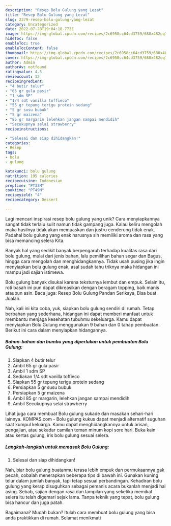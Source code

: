 ```yaml
---
description: "Resep Bolu Gulung yang Lezat"
title: "Resep Bolu Gulung yang Lezat"
slug: 2379-resep-bolu-gulung-yang-lezat
category: Uncategorized
date: 2022-07-28T19:04:18.772Z
image: https://img-global.cpcdn.com/recipes/2c6958cc64cd3759/680x482cq70/bolu-gulung-foto-resep-utama.jpg
hideToc: false
enableToc: true
enableTocContent: false
thumbnail: https://img-global.cpcdn.com/recipes/2c6958cc64cd3759/680x482cq70/bolu-gulung-foto-resep-utama.jpg
cover: https://img-global.cpcdn.com/recipes/2c6958cc64cd3759/680x482cq70/bolu-gulung-foto-resep-utama.jpg
author: Admin
authorAv: notfound
ratingvalue: 4.5
reviewcount: 12
recipeingredient:
- "4 butir telur"
- "65 gr gula pasir"
- "1 sdm SP"
- "1/4 sdt vanilla toffieco"
- "55 gr tepung terigu protein sedang"
- "5 gr susu bubuk"
- "5 gr maizena"
- "85 gr margarin lelehkan jangan sampai mendidih"
- "Secukupnya selai strawberry"
recipeinstructions:

- "Selesai dan siap dihidangkan!"
categories:
- Resep
tags:
- bolu
- gulung

katakunci: bolu gulung 
nutrition: 195 calories
recipecuisine: Indonesian
preptime: "PT33M"
cooktime: "PT49M"
recipeyield: "4"
recipecategory: Dessert

---
```





Lagi mencari inspirasi resep bolu gulung yang unik? Cara menyiapkannya sangat tidak terlalu sulit namun tidak gampang juga. Kalau keliru mengolah maka hasilnya tidak akan memuaskan dan justru cenderung tidak enak. Padahal bolu gulung yang enak harusnya sih memiliki aroma dan rasa yang bisa memancing selera Kita.





Banyak hal yang sedikit banyak berpengaruh terhadap kualitas rasa dari bolu gulung, mulai dari jenis bahan, lalu pemilihan bahan segar dan Bagus, hingga cara mengolah dan menghidangkannya. Tidak usah pusing jika ingin menyiapkan bolu gulung enak,      asal sudah tahu triknya maka hidangan ini mampu jadi sajian istimewa.














Bolu gulung banyak disukai karena teksturnya lembut dan empuk. Selain itu, roti basah ini pun dapat dikreasikan dengan beragam topping, baik manis ataupun asin. Baca juga: Resep Bolu Gulung Pandan Serikaya, Bisa buat Jualan.






Nah, kali ini kita coba, yuk, siapkan bolu gulung sendiri di rumah. Tetap berbahan yang sederhana, hidangan ini dapat memberi manfaat untuk membantu menjaga kesehatan tubuhmu sekeluarga. Kamu dapat menyiapkan Bolu Gulung menggunakan 9 bahan dan 0 tahap pembuatan. Berikut ini cara dalam menyiapkan hidangannya.

<!--inarticleads1-->

##### Bahan-bahan dan bumbu yang diperlukan untuk pembuatan Bolu Gulung:

1. Siapkan 4 butir telur
1. Ambil 65 gr gula pasir
1. Ambil 1 sdm SP
1. Sediakan 1/4 sdt vanilla toffieco
1. Siapkan 55 gr tepung terigu protein sedang
1. Persiapkan 5 gr susu bubuk
1. Persiapkan 5 gr maizena
1. Ambil 85 gr margarin, lelehkan jangan sampai mendidih
1. Ambil Secukupnya selai strawberry


Lihat juga cara membuat Bolu gulung sukade dan masakan sehari-hari lainnya. KOMPAS.com - Bolu gulung kukus dapat menjadi alternatif suguhan saat kumpul keluarga. Kamu dapat menghidangkannya untuk arisan, pengajian, atau sekadar camilan teman minum kopi sore hari. Buka kain atau kertas gulung, iris bolu gulung sesuai selera. 

<!--inarticleads2-->

##### Langkah-langkah untuk memasak Bolu Gulung:


1. Selesai dan siap dihidangkan!

Nah, biar bolu gulung buatanmu terasa lebih empuk dan permukaannya gak pecah, cobalah menerapkan beberapa tips di bawah ini. Gunakan kuning telur dalam jumlah banyak, tapi tetap sesuai perbandingan. Kehadiran bolu gulung yang kerap disuguhkan sebagai pemanis acara bukanlah menjadi hal asing. Sebab, sajian dengan rasa dan tampilan yang seketika memikat selera itu telah digemari sejak lama. Tanpa teknik yang tepat, bolu gulung bisa hancur dan juga patah. 

Bagaimana? Mudah bukan? Itulah cara membuat bolu gulung yang bisa anda praktikkan di rumah. Selamat menikmati
